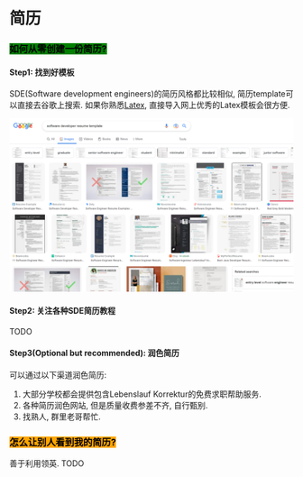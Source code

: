 # 简历

### <mark style="background-color:green;">如何从零创建一份简历?</mark>

#### Step1: 找到好模板

SDE(Software development engineers)的简历风格都比较相似, 简历template可以直接去谷歌上搜索. 如果你熟悉[Latex](https://www.latex-project.org/), 直接导入网上优秀的Latex模板会很方便.

<img src=".gitbook/assets/image.png" alt="" data-size="original">

#### Step2: 关注各种SDE简历教程

TODO

#### Step3(Optional but recommended): 润色简历

可以通过以下渠道润色简历:

1. 大部分学校都会提供包含Lebenslauf Korrektur的免费求职帮助服务.
2. 各种简历润色网站, 但是质量收费参差不齐, 自行甄别.
3. 找熟人, 群里老哥帮忙.

### <mark style="background-color:orange;">怎么让别人看到我的简历?</mark>

善于利用领英. TODO
